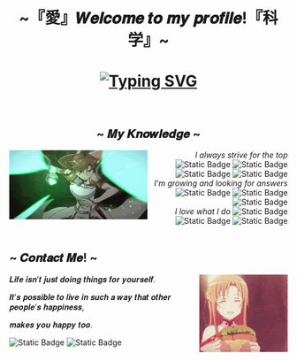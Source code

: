 <h1 align="center">~『愛』𝑾𝒆𝒍𝒄𝒐𝒎𝒆 𝒕𝒐 𝒎𝒚 𝒑𝒓𝒐𝒇𝒊𝒍𝒆!『科学』~</h1>
<div align="center">
    <h1 align="center"><a href="https://git.io/typing-svg"><img src="https://readme-typing-svg.demolab.com?font=Fira+Code&pause=2000&color=F7C749&center=true&random=false&width=435&height=100&lines=~+%F0%9D%90%92%F0%9D%90%B0%F0%9D%90%A8%F0%9D%90%AB%F0%9D%90%9D+%F0%9D%90%83%F0%9D%90%9E%F0%9D%90%AF%F0%9D%90%9E%F0%9D%90%A5%F0%9D%90%A8%F0%9D%90%A9%F0%9D%90%9E%F0%9D%90%AB+%F0%9D%90%8E%F0%9D%90%A7%F0%9D%90%A5%F0%9D%90%A2%F0%9D%90%A7%F0%9D%90%9E+~+" alt="Typing SVG" /></a></h1>
    </div>
    <br>
    <h2 align="center">~ 𝑴𝒚 𝑲𝒏𝒐𝒘𝒍𝒆𝒅𝒈𝒆 ~</h2>
    <div align="center">
    <img width="250" height="125" src="assets/attack.gif" align="left">
    <div align="right">
    <em>I always strive for the top</em>
        <img alt="Static Badge" src="https://img.shields.io/badge/JAVA-orange?logo=openjdk&logoColor=black">
        <img alt="Static Badge" src="https://img.shields.io/badge/SPRING-orange?logo=spring&logoColor=green">
        <img alt="Static Badge" src="https://img.shields.io/badge/SPRINGBOOT-orange?logo=springboot&logoColor=green">
        <img alt="Static Badge" src="https://img.shields.io/badge/HIBERNATE-orange?logo=hibernate">
    </div>
    <div align="right">
    <em>I'm growing and looking for answers</em>
        <img alt="Static Badge" src="https://img.shields.io/badge/HTML-blue?logo=html5">
        <img alt="Static Badge" src="https://img.shields.io/badge/CSS-blue?logo=css3">
        <img alt="Static Badge" src="https://img.shields.io/badge/JavaScript-blue?logo=javascript">
    </div>
    <div align="right">
    <em>I love what I do</em>
        <img alt="Static Badge" src="https://img.shields.io/badge/LUA-purple?logo=LUA&logoColor=white">
        <img alt="Static Badge" src="https://img.shields.io/badge/SQL-purple?logo=mysql&logoColor=orange">
        <img alt="Static Badge" src="https://img.shields.io/badge/GIT-purple?logo=git">
    </div>
    </div>
    <br>
    <h2>~ 𝑪𝒐𝒏𝒕𝒂𝒄𝒕 𝑴𝒆! ~</h2>
    <div align="center">
        <img width="160" height="140" src="assets/sandwitch.gif" align="right">
        <div align="left">
        <p>𝑳𝒊𝒇𝒆 𝒊𝒔𝒏’𝒕 𝒋𝒖𝒔𝒕 𝒅𝒐𝒊𝒏𝒈 𝒕𝒉𝒊𝒏𝒈𝒔 𝒇𝒐𝒓 𝒚𝒐𝒖𝒓𝒔𝒆𝒍𝒇.<p>
        <p>𝑰𝒕’𝒔 𝒑𝒐𝒔𝒔𝒊𝒃𝒍𝒆 𝒕𝒐 𝒍𝒊𝒗𝒆 𝒊𝒏 𝒔𝒖𝒄𝒉 𝒂 𝒘𝒂𝒚 𝒕𝒉𝒂𝒕 𝒐𝒕𝒉𝒆𝒓 𝒑𝒆𝒐𝒑𝒍𝒆’𝒔 𝒉𝒂𝒑𝒑𝒊𝒏𝒆𝒔𝒔,<p>
        <p>𝒎𝒂𝒌𝒆𝒔 𝒚𝒐𝒖 𝒉𝒂𝒑𝒑𝒚 𝒕𝒐𝒐.<p>
        </div>
        <div align="left">
            <img alt="Static Badge" src="https://img.shields.io/badge/My_Discord-knight.of.asuna-orange?logo=discord&logoColor=violet&labelColor=blue&link=https%3A%2F%2Fsteamcommunity.com%2Fid%2FKnightOfAsuna%2F">
            <img alt="Static Badge" src="https://img.shields.io/badge/My_Steam-orange?logo=steam&link=https%3A%2F%2Fsteamcommunity.com%2Fid%2FKnightOfAsuna%2F">
        </div>
    </div>